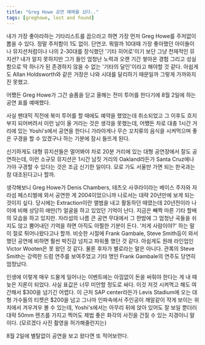 ```yaml
---
title: "Greg Howe 공연 예매를 샀다.."
tags: [greghowe, lost and found]
---
```


내가 가장 좋아라하는 기타리스트를 꼽으라고 하면 가장 먼저 Greg Howe를 주저없이 뽑을 수 있다. 정말 주저함이 1도 없이. 단연코.
뭐랄까 10대때 가장 좋아했던 아이돌이나 뮤지션처럼이나 나의 2-30대를 장식했던 '기타 히어로'이기 보단 그냥 천재적인 뮤지션? 내가 알지 못하지만 그가 들인 엄청난 노력과 오랜 기간 쌓아온 경험 그리고 성실함으로 딱 하나가 된 존경하지 않을 수 없는 '기타의 달인'이라고 해야할 것 같다. 아쉽게도 Allan Holdsworth와 같은 거장은 나와 시대를 달리하기 때문일까 그렇게 가까와지진 못했고.

어쨌든 Greg Howe가 그간 슬픔을 딛고 올해는 전미 투어를 한다기에 8월 2일에 하는 공연 표를 예매했다.

사실 팬대믹 직전에 북미 투어를 할 때에도 예약을 했었는데 취소되었고 그 이후도 흐지 부지 되어버려서 이런 날이 올 거라는 것은 생각을 못했는데, 어쨌든 차로 대충 1시간 거리에 있는 Yoshi's에서 공연을 한다니 가라아게나 무슨 꼬치류의 음식을 시켜먹으며 좋은 구경을 할 수 있겠구나 하는 기분에 잠시 들뜨게 된다.

신기하게도 대형 뮤지션들은 멀어봐야 차로 20분 거리에 있는 대형 공연장에서 잘도 공연하는데, 이런 소규모 뮤지션은 1시간 남짓 거리의 Oakland라든가 Santa Cruz에나 가야 구경할 수 있다는 것은 조금 신기한 일이다. 모로 가도 서울만 가면 되는 한국과는 참 대조된다고나 할까.

생각해보니 Greg Howe가 Denis Chambers, 테츠오 사쿠라이라는 베이스 주자와 자라섬 페스티벌에 와서 공연한 게 2004이었으니까 나로서는 대략 20년만에 보게 되는 것이지 싶다. 당시에는 Extraction이란 앨범을 내고 활동하던 때였는데 20년전이라 나이에 비해 상당히 애띤(?) 얼굴을 하고 있었던 기억이 난다. 지금은 빼짝 마른 기타 할배의 모습을 하고 있지만. 자라섬의 나름 큰 공연 무대에서 그 한밤에 그 엄청난 곡들을 쉬지도 않고 뿜어내던 기억을 하면 아직도 아찔한 기분이 든다. '저게 사람이야?' 하는 말이 절로 튀어나왔다고나 할까. 비슷한 시절에 Frank Gambale, Steve Smith등이 와서 했던 공연에 비하면 훨씬 박진감 넘치고 파워풀 했던 것 같다. 아쉽게도 원래 라인업인 Victor Wooten은 못 왔던 것 같다. 물론 후자가 별로라는 말은 아니다. 관록의 Steve Smith는 강력한 드럼 연주를 보여주었고 기타 명인 Frank Gambale의 연주도 당연히 엄청났다.

인생에 이렇게 매우 드물게 일어나는 이벤트에는 아낌없이 돈을 써줘야 한다는 게 내 때늦은 지론이 되었다. 사실 표값은 너무 미안할 정도로 싸다. 이것 저것 시켜먹고 해도 여간해서 $300을 넘기긴 어렵다. 이 근처 SAP center라든가 Levis Stadium에 오는 대형 가수들의 티켓은 $200을 넘고 그나마 인파속에서 주인공이 깨알같이 작게 보이는 위치에서 겨우겨우 볼 수 있는데, Yoshi's에서는 아무리 뒤에 앉아 있어도 잘 보일 뿐더러 대략 50mm 렌즈를 가지고 찍어도 제법 좋은 화각의 사진을 건질 수 있는 지경이니 말이다. (모르겠다 사진 촬영을 허가해줄런지는)

8월 2일에 별탈없이 공연을 보고 왔다면 또 적어보련다.
